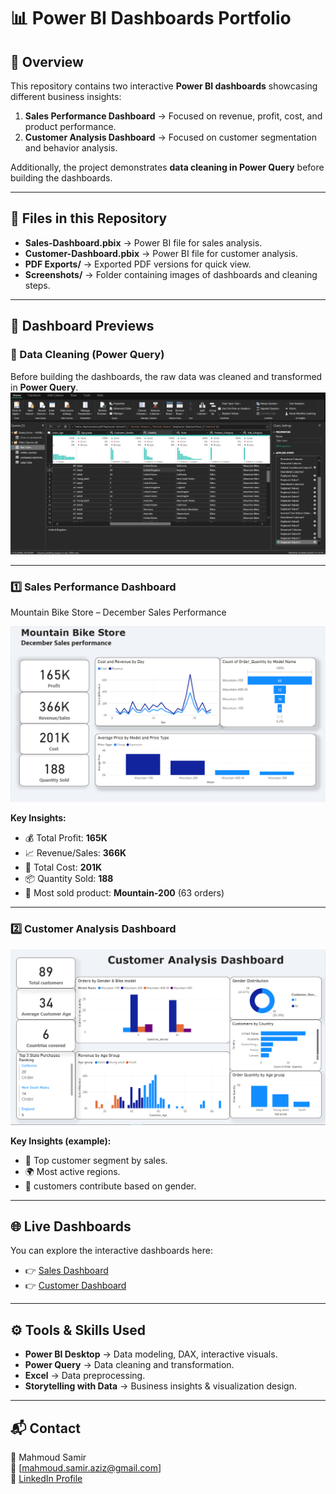 # 📊 Power BI Dashboards Portfolio

## 📝 Overview
This repository contains two interactive **Power BI dashboards** showcasing different business insights:  
1. **Sales Performance Dashboard** → Focused on revenue, profit, cost, and product performance.  
2. **Customer Analysis Dashboard** → Focused on customer segmentation and behavior analysis.  

Additionally, the project demonstrates **data cleaning in Power Query** before building the dashboards.  

---

## 📂 Files in this Repository
- **Sales-Dashboard.pbix** → Power BI file for sales analysis.  
- **Customer-Dashboard.pbix** → Power BI file for customer analysis.  
- **PDF Exports/** → Exported PDF versions for quick view.  
- **Screenshots/** → Folder containing images of dashboards and cleaning steps.  

---

## 📸 Dashboard Previews

### 🧹 Data Cleaning (Power Query)
Before building the dashboards, the raw data was cleaned and transformed in **Power Query**.  
![Sales Dashboard](https://github.com/MahmoudSamir3G/my-First-Dashboard-bike-store-/blob/4fc698b6ffd0964bc5e9257bee07524860dfd537/screen%20shot/Cleaning.png)


---

### 1️⃣ Sales Performance Dashboard
Mountain Bike Store – December Sales Performance  

![Sales Dashboard](https://github.com/MahmoudSamir3G/my-First-Dashboard-bike-store-/blob/4fc698b6ffd0964bc5e9257bee07524860dfd537/screen%20shot/Finansal%20Dashboard.png)

**Key Insights:**
- 💰 Total Profit: **165K**  
- 📈 Revenue/Sales: **366K**  
- 💸 Total Cost: **201K**  
- 📦 Quantity Sold: **188**  
- 🚴 Most sold product: **Mountain-200** (63 orders)  

---

### 2️⃣ Customer Analysis Dashboard
![Sales Dashboard](https://github.com/MahmoudSamir3G/my-First-Dashboard-bike-store-/blob/4fc698b6ffd0964bc5e9257bee07524860dfd537/screen%20shot/Customer%20Dashboard.png)

**Key Insights (example):**
- 👥 Top customer segment by sales.  
- 🌍 Most active regions.  
- 🔁 customers contribute based on gender.  

---

## 🌐 Live Dashboards
You can explore the interactive dashboards here:  
- 👉 [Sales Dashboard](https://app.powerbi.com/view?r=YOUR_SALES_LINK)  
- 👉 [Customer Dashboard](https://app.powerbi.com/view?r=YOUR_CUSTOMER_LINK)  

---

## ⚙️ Tools & Skills Used
- **Power BI Desktop** → Data modeling, DAX, interactive visuals.  
- **Power Query** → Data cleaning and transformation.  
- **Excel** → Data preprocessing.  
- **Storytelling with Data** → Business insights & visualization design.  

---

## 📬 Contact
👤 Mahmoud Samir  
📧 [mahmoud.samir.aziz@gmail.com]  
🔗 [LinkedIn Profile](https://www.linkedin.com/in/mahmoud-samir-aziz/)  
